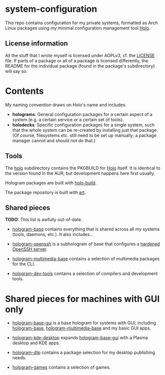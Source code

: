 # system-configuration

This repo contains configuration for my private systems, formatted as Arch
Linux packages using my minimal configuration management tool
[Holo](https://github.com/holocm/holo).

## License information

All the stuff that I wrote myself is licensed under AGPLv3, cf. the
[LICENSE](LICENSE) file. If parts of a package or all of a package is licensed
differently, the README for the individual package (found in the package's
subdirectory) will say so.

# Contents

My naming convention draws on Holo's name and includes:

* **holograms**: General configuration packages for a certain aspect of a
  system (e.g. a certain service or a certain set of tools).
* **holodecks**: Specific configuration packages for a single system, such that
  the whole system can be re-created by installing just that package. (Of
  course, filesystems etc. still need to be set up manually; a package manager
  cannot and should not do that.)

## Tools

The [holo](holo) subdirectory contains the PKGBUILD for
[Holo](https://github.com/holocm/holo) itself. It is identical to the version
found in the AUR, but development happens here first usually.

Hologram packages are built with [holo-build](https://github.com/holocm/holo-build).

The package repository is built with [art](https://github.com/majewsky/art).

## Shared pieces

**TODO:** This list is awfully out-of-date.

* [hologram-base](hologram-base) contains everything that is shared across all
  my systems (tools, daemons, etc.). It also includes...

* [hologram-openssh](hologram-openssh) is a subhologram of base that configures
  a [hardened OpenSSH server](https://stribika.github.io/2015/01/04/secure-secure-shell.html).

* [hologram-multimedia-base](hologram-multimedia-base) contains a selection of
  multimedia packages for the CLI.

* [hologram-dev-tools](hologram-dev-tools) contains a selection of compilers
  and development tools.

# Shared pieces for machines with GUI only

* [hologram-base-gui](hologram-base-gui) is a base hologram for systems with
  GUI, including [hologram-base](hologram-base),
  [hologram-multimedia-base](hologram-multimedia-base) and my basic GUI apps.

* [hologram-kde-desktop](hologram-kde-desktop) expands
  [hologram-base-gui](hologram-base-gui) with a Plasma desktop and KDE apps.

* [hologram-dtp](hologram-dtp) contains a package selection for my desktop
  publishing needs.

* [hologram-games](hologram-games) contains a selection of games.
